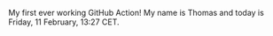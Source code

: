 My first ever working GitHub Action!
My name is Thomas and today is Friday, 11 February, 13:27 CET. 
